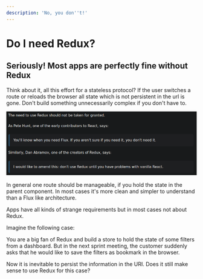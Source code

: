 ```yaml
---
description: 'No, you don''t!'
---
```


# Do I need Redux?

## Seriously! Most apps are perfectly fine without Redux

Think about it, all this effort for a stateless protocol? If the user switches a route or reloads the browser all state which is not persistent in the url is gone. Don't build something unnecessarily complex if you don't have to. 

![](.gitbook/assets/image%20%288%29.png)

In general one route should be manageable, if you hold the state in the parent component. In most cases it's more clean and simpler to understand than a Flux like architecture.

Apps have all kinds of strange requirements but in most cases not about Redux. 

Imagine the following case:

You are a big fan of Redux and build a store to hold the state of some filters from a dashboard. But in the next sprint meeting, the customer suddenly asks that he would like to save the filters as bookmark in the browser.

Now it is inevitable to persist the information in the URI. Does it still make sense to use Redux for this case?

